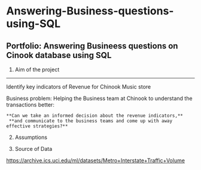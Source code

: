 # Answering-Business-questions-using-SQL

## Portfolio: Answering Busineess questions on Cinook database using SQL


1. Aim of the project
***
Identify key indicators of Revenue for Chinook Music store

Business problem:
Helping the Business team at Chinook to understand the transactions better:

    **Can we take an informed decision about the revenue indicators,** 
     **and communicate to the business teams and come up with away effective strategies?**

    
2. Assumptions


3. Source of Data

https://archive.ics.uci.edu/ml/datasets/Metro+Interstate+Traffic+Volume